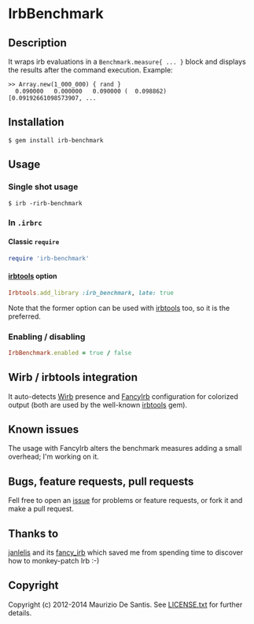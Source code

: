 # IrbBenchmark

## Description

It wraps irb evaluations in a `Benchmark.measure{ ... }` block and displays 
the results after the command execution. Example:

```
>> Array.new(1_000_000) { rand }
  0.090000   0.000000   0.090000 (  0.098862)
[0.09192661098573907, ...
```

## Installation

```
$ gem install irb-benchmark
```

## Usage

### Single shot usage

```
$ irb -rirb-benchmark
```

### In `.irbrc`

#### Classic `require`

```ruby
require 'irb-benchmark'
```

#### [irbtools](https://github.com/janlelis/irbtools) option

```ruby
Irbtools.add_library :irb_benchmark, late: true
```

Note that the former option can be used with [irbtools](https://github.com/janlelis/irbtools) too, so it is the preferred.

### Enabling / disabling

```ruby
IrbBenchmark.enabled = true / false
```

## Wirb / irbtools integration

It auto-detects [Wirb](https://github.com/janlelis/wirb) presence and 
[FancyIrb](https://github.com/janlelis/fancy_irb) configuration for colorized 
output (both are used by the well-known 
[irbtools](https://github.com/janlelis/irbtools) gem).

## Known issues

The usage with FancyIrb alters the benchmark measures adding a small overhead;
I'm working on it.

## Bugs, feature requests, pull requests

Fell free to open an [issue](https://github.com/ProGNOMmers/irb-benchmark/issues)
for problems or feature requests, or fork it and make a pull request.

## Thanks to
[janlelis](https://github.com/janlelis) and its [fancy_irb](https://github.com/janlelis/fancy_irb)
which saved me from spending time to discover how to monkey-patch Irb :-)

## Copyright

Copyright (c) 2012-2014 Maurizio De Santis. See [LICENSE.txt](LICENSE.txt) for
further details.
